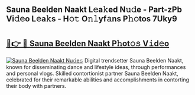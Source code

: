 ## Sauna Beelden Naakt L𝚎a𝚔ed N𝚞𝚍e - Part-zPb Vi𝚍𝚎o L𝚎a𝚔s - H𝚘𝚝 O𝚗𝚕yf𝚊ns P𝚑𝚘tos 7Uky9

# <h2><a href="http://kf6rqi.oniu.top/?m=Sauna+Beelden+Naakt">🔗👉 🔴 Sauna Beelden Naakt P𝚑ot𝚘𝚜 V𝚒d𝚎o</a></h2>

[![Sauna Beelden Naakt Nu𝚍e𝚜](https://i.imgur.com/0qMVB7G.gif)](http://kf6rqi.oniu.top/?m=Sauna+Beelden+Naakt)
Digital trendsetter Sauna Beelden Naakt, known for disseminating dance and lifestyle ideas, through performances and personal vlogs. Skilled contortionist partner Sauna Beelden Naakt, celebrated for their remarkable abilities and accomplishments in contorting their body with partners.  
